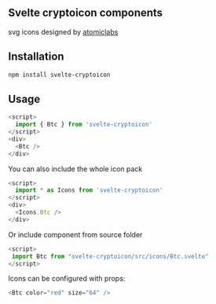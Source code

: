 
## Svelte cryptoicon components

svg icons designed by [atomiclabs](https://github.com/atomiclabs/cryptocurrency-icons)

## Installation
```bash
npm install svelte-cryptoicon
```

## Usage
```javascript
<script>
  import { Btc } from 'svelte-cryptoicon'
</script>
<div>
  <Btc />
</div>
```
You can also include the whole icon pack

```javascript
<script>
  import * as Icons from 'svelte-cryptoicon'
</script>
<div>
  <Icons.Btc />
</div>
```
Or include component from source folder

```javascript
<script>
 import Btc from "svelte-cryptoicon/src/icons/Btc.svelte"
</script>
```
Icons can be configured with props:

```javascript
<Btc color="red" size="64" />
```
